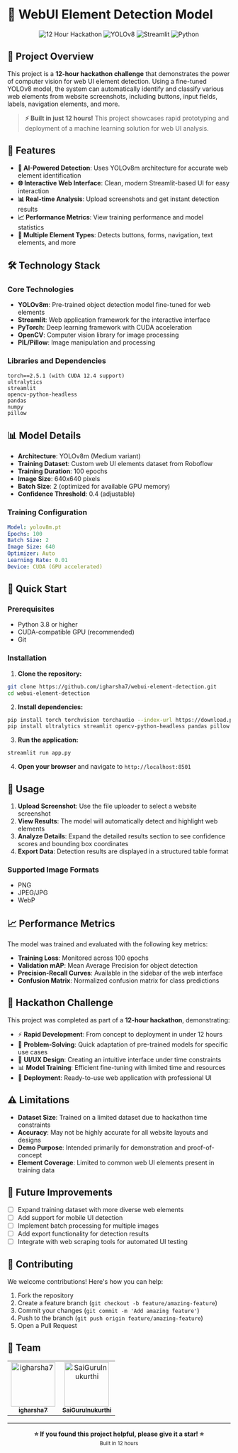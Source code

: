 # 🎯 WebUI Element Detection Model

<div align="center">
  <img src="https://img.shields.io/badge/Hackathon-12%20Hours-ff6b6b?style=for-the-badge&logo=clock" alt="12 Hour Hackathon">
  <img src="https://img.shields.io/badge/YOLOv8-Object%20Detection-00d2d3?style=for-the-badge&logo=pytorch" alt="YOLOv8">
  <img src="https://img.shields.io/badge/Streamlit-Web%20App-ff4b4b?style=for-the-badge&logo=streamlit" alt="Streamlit">
  <img src="https://img.shields.io/badge/Python-3.8+-3776ab?style=for-the-badge&logo=python" alt="Python">
</div>

## 🚀 Project Overview

This project is a **12-hour hackathon challenge** that demonstrates the power of computer vision for web UI element detection. Using a fine-tuned YOLOv8 model, the system can automatically identify and classify various web elements from website screenshots, including buttons, input fields, labels, navigation elements, and more.

> **⚡ Built in just 12 hours!** This project showcases rapid prototyping and deployment of a machine learning solution for web UI analysis.

## 🎨 Features

- **🤖 AI-Powered Detection**: Uses YOLOv8m architecture for accurate web element identification
- **🌐 Interactive Web Interface**: Clean, modern Streamlit-based UI for easy interaction
- **📊 Real-time Analysis**: Upload screenshots and get instant detection results
- **📈 Performance Metrics**: View training performance and model statistics
- **🎯 Multiple Element Types**: Detects buttons, forms, navigation, text elements, and more

## 🛠️ Technology Stack

### Core Technologies
- **YOLOv8m**: Pre-trained object detection model fine-tuned for web elements
- **Streamlit**: Web application framework for the interactive interface
- **PyTorch**: Deep learning framework with CUDA acceleration
- **OpenCV**: Computer vision library for image processing
- **PIL/Pillow**: Image manipulation and processing

### Libraries and Dependencies
```
torch==2.5.1 (with CUDA 12.4 support)
ultralytics
streamlit
opencv-python-headless
pandas
numpy
pillow
```

## 📊 Model Details

- **Architecture**: YOLOv8m (Medium variant)
- **Training Dataset**: Custom web UI elements dataset from Roboflow
- **Training Duration**: 100 epochs
- **Image Size**: 640x640 pixels
- **Batch Size**: 2 (optimized for available GPU memory)
- **Confidence Threshold**: 0.4 (adjustable)

### Training Configuration
```yaml
Model: yolov8m.pt
Epochs: 100
Batch Size: 2
Image Size: 640
Optimizer: Auto
Learning Rate: 0.01
Device: CUDA (GPU accelerated)
```

## 🚀 Quick Start

### Prerequisites
- Python 3.8 or higher
- CUDA-compatible GPU (recommended)
- Git

### Installation

1. **Clone the repository:**
```bash
git clone https://github.com/igharsha7/webui-element-detection.git
cd webui-element-detection
```

2. **Install dependencies:**
```bash
pip install torch torchvision torchaudio --index-url https://download.pytorch.org/whl/cu124
pip install ultralytics streamlit opencv-python-headless pandas pillow
```

3. **Run the application:**
```bash
streamlit run app.py
```

4. **Open your browser** and navigate to `http://localhost:8501`

## 📝 Usage

1. **Upload Screenshot**: Use the file uploader to select a website screenshot
2. **View Results**: The model will automatically detect and highlight web elements
3. **Analyze Details**: Expand the detailed results section to see confidence scores and bounding box coordinates
4. **Export Data**: Detection results are displayed in a structured table format

### Supported Image Formats
- PNG
- JPEG/JPG
- WebP

## 📈 Performance Metrics

The model was trained and evaluated with the following key metrics:
- **Training Loss**: Monitored across 100 epochs
- **Validation mAP**: Mean Average Precision for object detection
- **Precision-Recall Curves**: Available in the sidebar of the web interface
- **Confusion Matrix**: Normalized confusion matrix for class predictions

## 🎯 Hackathon Challenge

This project was completed as part of a **12-hour hackathon**, demonstrating:

- ⚡ **Rapid Development**: From concept to deployment in under 12 hours
- 🧠 **Problem-Solving**: Quick adaptation of pre-trained models for specific use cases
- 🎨 **UI/UX Design**: Creating an intuitive interface under time constraints
- 📊 **Model Training**: Efficient fine-tuning with limited time and resources
- 🚀 **Deployment**: Ready-to-use web application with professional UI

## ⚠️ Limitations

- **Dataset Size**: Trained on a limited dataset due to hackathon time constraints
- **Accuracy**: May not be highly accurate for all website layouts and designs
- **Demo Purpose**: Intended primarily for demonstration and proof-of-concept
- **Element Coverage**: Limited to common web UI elements present in training data

## 🔮 Future Improvements

- [ ] Expand training dataset with more diverse web elements
- [ ] Add support for mobile UI detection
- [ ] Implement batch processing for multiple images
- [ ] Add export functionality for detection results
- [ ] Integrate with web scraping tools for automated UI testing

## 🤝 Contributing

We welcome contributions! Here's how you can help:

1. Fork the repository
2. Create a feature branch (`git checkout -b feature/amazing-feature`)
3. Commit your changes (`git commit -m 'Add amazing feature'`)
4. Push to the branch (`git push origin feature/amazing-feature`)
5. Open a Pull Request

## 👥 Team

<div align="center">
  <table>
    <tr>
      <td align="center">
        <a href="https://github.com/igharsha7">
          <img src="https://github.com/igharsha7.png" width="100px;" alt="igharsha7"/><br />
          <sub><b>igharsha7</b></sub>
        </a>
      </td>
      <td align="center">
        <a href="https://github.com/SaiGuruInukurthi">
          <img src="https://github.com/SaiGuruInukurthi.png" width="100px;" alt="SaiGuruInukurthi"/><br />
          <sub><b>SaiGuruInukurthi</b></sub>
        </a>
      </td>
    </tr>
  </table>
</div>

---

<div align="center">
  <b>⭐ If you found this project helpful, please give it a star! ⭐</b>
  <br>
  <sub>Built in 12 hours</sub>
</div>
